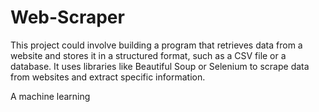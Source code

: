 # Web-Scraper
This project could involve building a program that retrieves data from a website and stores it in a structured format, such as a CSV file or a database. It uses libraries like Beautiful Soup or Selenium to scrape data from websites and extract specific information.

A machine learning 
